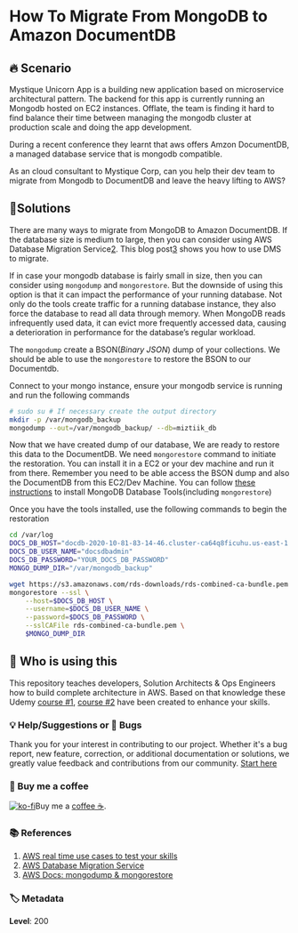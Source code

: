 # How To Migrate From MongoDB to Amazon DocumentDB

## 🔥 Scenario

Mystique Unicorn App is a building new application based on microservice architectural pattern. The backend for this app is currently running an Mongodb hosted on EC2 instances. Offlate, the team is finding it hard to find balance their time between managing the mongodb cluster at production scale and doing the app development.

During a recent conference they learnt that aws offers Amzon DocumentDB, a managed database service that is mongodb compatible.

As an cloud consultant to Mystique Corp, can you help their dev team to migrate from Mongodb to DocumentDB and leave the heavy lifting to AWS?

## 🎯Solutions

There are many ways to migrate from MongoDB to Amazon DocumentDB. If the database size is medium to large, then you can consider using AWS Database Migration Service[2]. This blog post[3] shows you how to use DMS to migrate.

If in case your mongodb database is fairly small in size, then you can consider using `mongodump` and `mongorestore`. But the downside of using this option is that it can impact the performance of your running database. Not only do the tools create traffic for a running database instance, they also force the database to read all data through memory. When MongoDB reads infrequently used data, it can evict more frequently accessed data, causing a deterioration in performance for the database’s regular workload.

The `mongodump` create a BSON(_Binary JSON_) dump of your collections. We should be able to use the `mongorestore` to restore the BSON to our Documentdb.

Connect to your mongo instance, ensure your mongodb service is running and run the following commands

```bash
# sudo su # If necessary create the output directory
mkdir -p /var/mongodb_backup
mongodump --out=/var/mongodb_backup/ --db=miztiik_db
```

Now that we have created dump of our database, We are ready to restore this data to the DocumentDB. We need `mongorestore` command to initiate the restoration. You can install it in a EC2 or your dev machine and run it from there. Remember you need to be able access the BSON dump and also the DocumentDB from this EC2/Dev Machine. You can follow [these instructions][4] to install MongoDB Database Tools(including `mongorestore`)

Once you have the tools installed, use the following commands to begin the restoration

```bash
cd /var/log
DOCS_DB_HOST="docdb-2020-10-81-83-14-46.cluster-ca64q8ficuhu.us-east-1.docdb.amazonaws.com:27017"
DOCS_DB_USER_NAME="docsdbadmin"
DOCS_DB_PASSWORD="YOUR_DOCS_DB_PASSWORD"
MONGO_DUMP_DIR="/var/mongodb_backup"

wget https://s3.amazonaws.com/rds-downloads/rds-combined-ca-bundle.pem
mongorestore --ssl \
    --host=$DOCS_DB_HOST \
    --username=$DOCS_DB_USER_NAME \
    --password=$DOCS_DB_PASSWORD \
    --sslCAFile rds-combined-ca-bundle.pem \
    $MONGO_DUMP_DIR
```

## 📌 Who is using this

This repository teaches developers, Solution Architects & Ops Engineers how to build complete architecture in AWS. Based on that knowledge these Udemy [course #1][103], [course #2][102] have been created to enhance your skills.

### 💡 Help/Suggestions or 🐛 Bugs

Thank you for your interest in contributing to our project. Whether it's a bug report, new feature, correction, or additional documentation or solutions, we greatly value feedback and contributions from our community. [Start here][200]

### 👋 Buy me a coffee

[![ko-fi](https://www.ko-fi.com/img/githubbutton_sm.svg)](https://ko-fi.com/Q5Q41QDGK)Buy me a [coffee ☕][900].

### 📚 References

1. [AWS real time use cases to test your skills][1]
2. [AWS Database Migration Service][2]
3. [AWS Docs: mongodump & mongorestore][4]

### 🏷️ Metadata

**Level**: 200

[1]: https://github.com/miztiik/aws-real-time-use-cases
[2]: https://aws.amazon.com/dms/
[3]: https://github.com/miztiik/dms-mongodb-to-documentdb
[4]: https://docs.aws.amazon.com/documentdb/latest/developerguide/backup_restore-dump_restore_import_export_data.html#backup_restore-dump_restore_import_export_data-mongorestore
[4]: https://docs.mongodb.com/database-tools/installation/#install-tools
[100]: https://www.udemy.com/course/aws-cloud-security/?referralCode=B7F1B6C78B45ADAF77A9
[101]: https://www.udemy.com/course/aws-cloud-security-proactive-way/?referralCode=71DC542AD4481309A441
[102]: https://www.udemy.com/course/aws-cloud-development-kit-from-beginner-to-professional/?referralCode=E15D7FB64E417C547579
[103]: https://www.udemy.com/course/aws-cloudformation-basics?referralCode=93AD3B1530BC871093D6
[200]: https://github.com/miztiik/cfn-challenges/issues
[899]: https://www.udemy.com/user/n-kumar/
[900]: https://ko-fi.com/miztiik
[901]: https://ko-fi.com/Q5Q41QDGK
